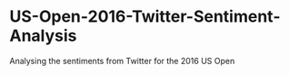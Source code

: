 # US-Open-2016-Twitter-Sentiment-Analysis
Analysing the sentiments from Twitter for the 2016 US Open
